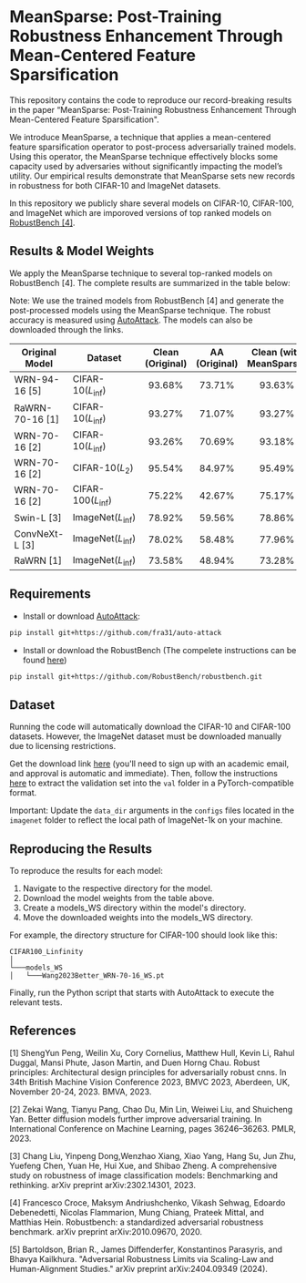 # MeanSparse: Post-Training Robustness Enhancement Through Mean-Centered Feature Sparsification

This repository contains the code to reproduce our record-breaking results in the paper “MeanSparse: Post-Training Robustness Enhancement Through Mean-Centered Feature Sparsification".

We introduce MeanSparse, a technique that applies a mean-centered feature sparsification operator to post-process adversarially trained models. Using this operator, the MeanSparse technique effectively blocks some capacity used by adversaries without significantly impacting the model’s utility. Our empirical results demonstrate that MeanSparse sets new records in robustness for both CIFAR-10 and ImageNet datasets.

In this repository we publicly share several models on CIFAR-10, CIFAR-100, and ImageNet which are imporoved versions of top ranked models on [RobustBench [4]](https://robustbench.github.io/).

## Results & Model Weights
We apply the MeanSparse technique to several top-ranked models on RobustBench [4]. The complete results are summarized in the table below:

Note: We use the trained models from RobustBench [4] and generate the post-processed models using the MeanSparse technique. The robust accuracy is measured using
[AutoAttack](https://github.com/fra31/auto-attack). The models can also be downloaded through the links.

| Original Model  | Dataset| Clean (Original) | AA (Original) | Clean (with MeanSparse) | AA (with MeanSparse) |  MeanSparse integrated Model Weights |
|-----------------|--------|:----------------:|:-------------:|:------------------:|:---------------:|:------------------------------:|
| WRN-94-16 [5]  |CIFAR-10($L_\inf$) |      93.68%      |    73.71%     |      93.63%        |     75.28%      | [Sparsified_WRN_94_16_CIFAR](https://drive.google.com/file/d/1wHkKzSD4nk6IT0uOZa23ZFXSMBSAQ7mt/view?usp=share_link) |
| RaWRN-70-16 [1]|CIFAR-10($L_\inf$) |      93.27%      |    71.07%     |      93.27%        |     72.78%      | [Sparsified_RaWRN_70_16_CIFAR](https://drive.google.com/file/d/1y-7wjdZI_UEvtt33pDLOhw41zx_oEqIp/view?usp=share_link) |
| WRN-70-16 [2]  |CIFAR-10($L_\inf$) |      93.26%      |    70.69%     |      93.18%        |     71.41%      | [Sparsified_WRN_70_16_CIFAR](https://drive.google.com/file/d/1aaLxiSTViNB3hyG1UpOKj9Rw_bNeBUTk/view?usp=share_link)  |
| WRN-70-16 [2]  |CIFAR-10($L_2$) |      95.54%      |    84.97%     |      95.49%        |     87.28%      | [Sparsified_WRN_70_16_CIFAR_L2](https://drive.google.com/file/d/1pBkO7aBB5CsoDHT2yaJVNv1vTni5yRGu/view?usp=share_link)  |
| WRN-70-16 [2]  |CIFAR-100($L_\inf$)|      75.22%      |    42.67%     |      75.17%        |     44.78%      | [Sparsified_WRN_70_16_CIFAR_100](https://drive.google.com/file/d/1VYlfRrkaKnsaZqunCQ7K-iR8PXFYT6CL/view?usp=share_link)  |
| Swin-L [3]      |ImageNet($L_\inf$)|      78.92%      |    59.56%     |      78.86%        |     62.12%      | [Sparsified_Swin_L_ImageNet](https://drive.google.com/file/d/1hL_cFQxNa7ZHKJ-f2CrcbxBBy8TTofW3/view?usp=share_link) |
| ConvNeXt-L [3]  |ImageNet($L_\inf$)|      78.02%      |    58.48%     |      77.96%        |     59.64%      | [Sparsified_ConvNeXt-L_ImageNet](https://drive.google.com/file/d/1X6wihZ4Jm4Zm_O0tSgd13Bv-naAoA8hN/view?usp=share_link) |
| RaWRN [1]|ImageNet($L_\inf$)|      73.58%      |    48.94%     |      73.28%        |     52.98%      | [Sparsified_RaWideResNet_ImageNet](https://drive.google.com/file/d/1VzGCiVEHE6lv_uU7bLvFmI4p9sQnLx6W/view?usp=share_link) |

## Requirements
- Install or download [AutoAttack](https://github.com/fra31/auto-attack):
```.bash
pip install git+https://github.com/fra31/auto-attack
```
- Install or download the RobustBench (The compelete instructions can be found [here](https://github.com/RobustBench/robustbench?tab=readme-ov-file#model-zoo-quick-tour))
```.bash
pip install git+https://github.com/RobustBench/robustbench.git
```

## Dataset
Running the code will automatically download the CIFAR-10 and CIFAR-100 datasets. However, the ImageNet dataset must be downloaded manually due to licensing restrictions.

Get the download link [here](https://image-net.org/download.php) (you'll need to sign up with an academic email, and approval is automatic and immediate). Then, follow the instructions [here](https://github.com/soumith/imagenet-multiGPU.torch#data-processing) to extract the validation set into the `val` folder in a PyTorch-compatible format.

Important: Update the `data_dir` arguments in the `configs` files located in the `imagenet` folder to reflect the local path of ImageNet-1k on your machine.

## Reproducing the Results
To reproduce the results for each model:
1. Navigate to the respective directory for the model.
2. Download the model weights from the table above.
3. Create a models_WS directory within the model's directory.
4. Move the downloaded weights into the models_WS directory.

For example, the directory structure for CIFAR-100 should look like this:
```
CIFAR100_Linfinity
│
└───models_WS 
│   └───Wang2023Better_WRN-70-16_WS.pt
```
Finally, run the Python script that starts with AutoAttack to execute the relevant tests.

## References

[1] ShengYun Peng, Weilin Xu, Cory Cornelius, Matthew Hull, Kevin Li, Rahul Duggal, Mansi Phute, Jason Martin, and Duen Horng Chau. Robust principles: Architectural design principles for adversarially robust cnns. In 34th British Machine Vision Conference 2023, BMVC 2023, Aberdeen, UK, November 20-24, 2023. BMVA, 2023.

[2] Zekai Wang, Tianyu Pang, Chao Du, Min Lin, Weiwei Liu, and Shuicheng Yan. Better diffusion models further improve adversarial training. In International Conference on Machine Learning, pages 36246–36263. PMLR, 2023.

[3] Chang Liu, Yinpeng Dong,Wenzhao Xiang, Xiao Yang, Hang Su, Jun Zhu, Yuefeng Chen, Yuan He, Hui Xue, and Shibao Zheng. A comprehensive study on robustness of image classification models: Benchmarking and rethinking. arXiv preprint arXiv:2302.14301, 2023.

[4] Francesco Croce, Maksym Andriushchenko, Vikash Sehwag, Edoardo Debenedetti, Nicolas Flammarion, Mung Chiang, Prateek Mittal, and Matthias Hein. Robustbench: a standardized adversarial robustness benchmark. arXiv preprint arXiv:2010.09670, 2020.

[5] Bartoldson, Brian R., James Diffenderfer, Konstantinos Parasyris, and Bhavya Kailkhura. "Adversarial Robustness Limits via Scaling-Law and Human-Alignment Studies." arXiv preprint arXiv:2404.09349 (2024).